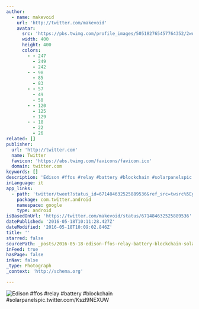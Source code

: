 ```yaml
---
author:
  - name: makevoid
    url: 'http://twitter.com/makevoid'
    avatar:
      src: 'https://pbs.twimg.com/profile_images/505182765457764352/2wAnUl4N_400x400.jpeg'
      width: 400
      height: 400
      colors:
        - - 247
          - 249
          - 242
        - - 98
          - 85
          - 83
        - - 57
          - 49
          - 50
        - - 120
          - 125
          - 129
        - - 18
          - 22
          - 26
related: []
publisher:
  url: 'http://twitter.com'
  name: Twitter
  favicon: 'https://abs.twimg.com/favicons/favicon.ico'
  domain: twitter.com
keywords: []
description: 'Edison #ffos #relay #battery #blockchain #solarpanelspic.twitter.com/Kszl9NEXUW'
inLanguage: it
app_links:
  - path: 'twitter/tweet?status_id=671484632525889536&ref_src=twsrc%5Egoogle%7Ctwcamp%5Eandroidseo%7Ctwgr%5Estatus%7Ctwterm%5E671484632525889536'
    package: com.twitter.android
    namespace: google
    type: android
isBasedOnUrl: 'https://twitter.com/makevoid/status/671484632525889536'
datePublished: '2016-05-18T10:11:28.427Z'
dateModified: '2016-05-18T10:09:02.846Z'
title: ''
starred: false
sourcePath: _posts/2016-05-18-edison-ffos-relay-battery-blockchain-solarpanelspictwi.md
inFeed: true
hasPage: false
inNav: false
_type: Photograph
_context: 'http://schema.org'

---
```

![Edison #ffos #relay #battery #blockchain #solarpanelspic.twitter.com/Kszl9NEXUW](https://pbs.twimg.com/media/CVGXqzbWoAEzV9d.jpg:large)